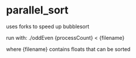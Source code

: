 # parallel_sort
uses forks to speed up bubblesort


run with: ./oddEven {processCount} < {filename}


where {filename} contains floats that can be sorted
